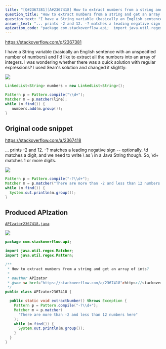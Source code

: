 ```yaml
---
title: "[Q#2367381][A#2367418] How to extract numbers from a string and get an array of ints?"
question_title: "How to extract numbers from a string and get an array of ints?"
question_text: "I have a String variable (basically an English sentence with an unspecified number of numbers) and I'd like to extract all the numbers into an array of integers. I was wondering whether there was a quick solution with regular expressions? I used Sean's solution and changed it slightly:"
answer_text: "... prints -2 and 12. -? matches a leading negative sign -- optionally. \\d matches a digit, and we need to write \\ as \\\\ in a Java String though. So, \\d+ matches 1 or more digits."
apization_code: "package com.stackoverflow.api;  import java.util.regex.Matcher; import java.util.regex.Pattern;  /**  * How to extract numbers from a string and get an array of ints?  *  * @author APIzator  * @see <a href=\"https://stackoverflow.com/a/2367418\">https://stackoverflow.com/a/2367418</a>  */ public class APIzator2367418 {    public static void extractNumber() throws Exception {     Pattern p = Pattern.compile(\"-?\\\\d+\");     Matcher m = p.matcher(       \"There are more than -2 and less than 12 numbers here\"     );     while (m.find()) {       System.out.println(m.group());     }   } }"
---
```


https://stackoverflow.com/q/2367381

I have a String variable (basically an English sentence with an unspecified number of numbers) and I&#x27;d like to extract all the numbers into an array of integers. I was wondering whether there was a quick solution with regular expressions?
I used Sean&#x27;s solution and changed it slightly:


<div class="code-logo"><img src="/stackoverflow.png" /></div>

```java
LinkedList<String> numbers = new LinkedList<String>();

Pattern p = Pattern.compile("\\d+");
Matcher m = p.matcher(line); 
while (m.find()) {
   numbers.add(m.group());
}
```


## Original code snippet

https://stackoverflow.com/a/2367418

... prints -2 and 12.
-? matches a leading negative sign -- optionally. \d matches a digit, and we need to write \ as \\ in a Java String though. So, \d+ matches 1 or more digits.

<div class="code-logo"><img src="/stackoverflow.png" /></div>

```java
Pattern p = Pattern.compile("-?\\d+");
Matcher m = p.matcher("There are more than -2 and less than 12 numbers here");
while (m.find()) {
  System.out.println(m.group());
}
```

## Produced APIzation

[`APIzator2367418.java`](https://github.com/pasqualesalza/apization-temp-data/raw/master/search/APIzator2367418.java)

<div class="code-logo"><img src="/apizator.png" /></div>

```java
package com.stackoverflow.api;

import java.util.regex.Matcher;
import java.util.regex.Pattern;

/**
 * How to extract numbers from a string and get an array of ints?
 *
 * @author APIzator
 * @see <a href="https://stackoverflow.com/a/2367418">https://stackoverflow.com/a/2367418</a>
 */
public class APIzator2367418 {

  public static void extractNumber() throws Exception {
    Pattern p = Pattern.compile("-?\\d+");
    Matcher m = p.matcher(
      "There are more than -2 and less than 12 numbers here"
    );
    while (m.find()) {
      System.out.println(m.group());
    }
  }
}

```